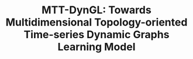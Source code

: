 ---
title: "MTT-DynGL: Towards Multidimensional Topology-oriented Time-series Dynamic Graphs Learning Model"
authors:
  - "Chen Shi"
  - "Yujie Mao"
  - "Yiding Shen"
  - "Wenli Xiong"
  - "Feng Liu"
  - "Chenhui Li"
  - "Changbo Wang"
image: 2023_icdm_mtt_dyngl.png
venue: "IEEE International Conference on Data Mining 2023 (ICDM 2023), 2023 (CCF B)"
paper: 
video: 
code: 
website: 
---
